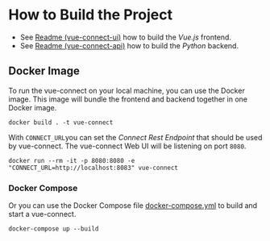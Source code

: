 # How to Build the Project

- See [Readme (vue-connect-ui)](../vue-connect-ui/README.md) how to build the _Vue.js_ frontend.
- See [Readme (vue-connect-api)](../vue-connect-api/README.md) how to build the _Python_ backend.

## Docker Image

To run the vue-connect on your local machine, you can use the Docker image. This image will bundle the frontend and backend together in one Docker image.

```
docker build . -t vue-connect
```

With `CONNECT_URL`you can set the _Connect Rest Endpoint_ that should be used by vue-connect. The vue-connect Web UI will be listening on port `8080`.

```
docker run --rm -it -p 8080:8080 -e "CONNECT_URL=http://localhost:8083" vue-connect
```

### Docker Compose

Or you can use the Docker Compose file [docker-compose.yml](../docker-compose.yml) to build and start a vue-connect.

```
docker-compose up --build
```
